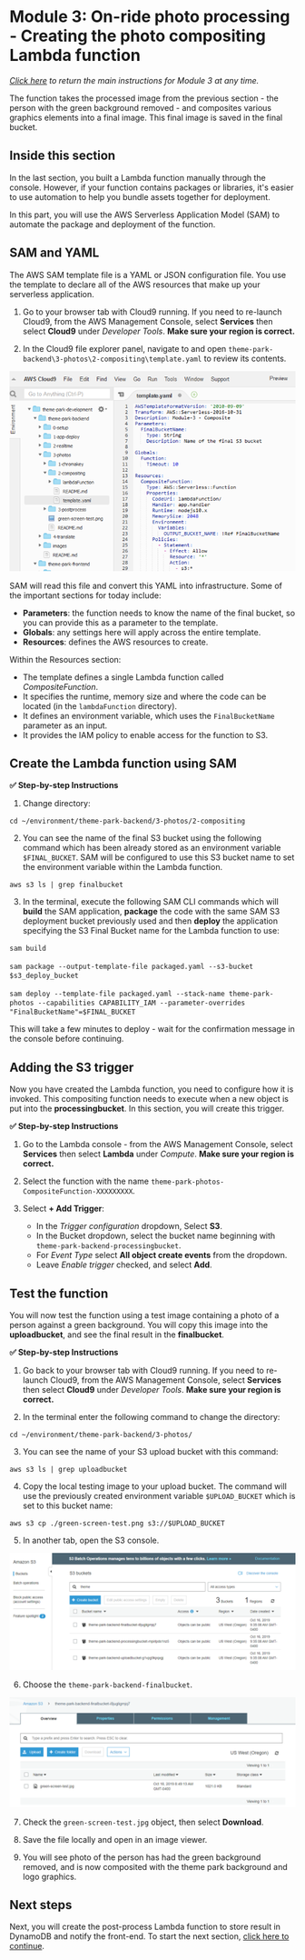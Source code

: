 # Module 3: On-ride photo processing - Creating the photo compositing Lambda function

*[Click here](../README.md) to return the main instructions for Module 3 at any time.*

The function takes the processed image from the previous section - the person with the green background removed - and composites various graphics elements into a final image. This final image is saved in the final bucket.

## Inside this section

In the last section, you built a Lambda function manually through the console. However, if your function contains packages or libraries, it's easier to use automation to help you bundle assets together for deployment.

In this part, you will use the AWS Serverless Application Model (SAM) to automate the package and deployment of the function.

## SAM and YAML

The AWS SAM template file is a YAML or JSON configuration file. You use the template to declare all of the AWS resources that make up your serverless application.   

1. Go to your browser tab with Cloud9 running. If you need to re-launch Cloud9, from the AWS Management Console, select **Services** then select **Cloud9** under *Developer Tools*. **Make sure your region is correct.**

2. In the Cloud9 file explorer panel, navigate to and open  `theme-park-backend\3-photos\2-compositing\template.yaml` to review its contents.

![template.yaml](../../images/3-photos-composite-yaml.png)

SAM will read this file and convert this YAML into infrastructure. Some of the important sections for today include:

- **Parameters**: the function needs to know the name of the final bucket, so you can provide this as a parameter to the template.
- **Globals**: any settings here will apply across the entire template.
- **Resources**: defines the AWS resources to create.

Within the Resources section:
- The template defines a single Lambda function called *CompositeFunction*.
- It specifies the runtime, memory size and where the code can be located (in the `lambdaFunction` directory).
- It defines an environment variable, which uses the `FinalBucketName` parameter as an input.
- It provides the IAM policy to enable access for the function to S3.

## Create the Lambda function using SAM

**:white_check_mark: Step-by-step Instructions**

1. Change directory:

```
cd ~/environment/theme-park-backend/3-photos/2-compositing
```

2. You can see the name of the final S3 bucket using the following command which has been already stored as an environment variable ```$FINAL_BUCKET```. SAM will be configured to use this S3 bucket name to set the environment variable within the Lambda function.

```
aws s3 ls | grep finalbucket
```

3. In the terminal, execute the following SAM CLI commands which will **build** the SAM application, **package** the code with the same SAM S3 deployment bucket previously used and then **deploy** the application specifying the S3 Final Bucket name for the Lambda function to use:
```
sam build

sam package --output-template-file packaged.yaml --s3-bucket $s3_deploy_bucket

sam deploy --template-file packaged.yaml --stack-name theme-park-photos --capabilities CAPABILITY_IAM --parameter-overrides "FinalBucketName"=$FINAL_BUCKET

``` 
This will take a few minutes to deploy - wait for the confirmation message in the console before continuing.

## Adding the S3 trigger

Now you have created the Lambda function, you need to configure how it is invoked. This compositing function needs to execute when a new object is put into the **processingbucket**. In this section, you will create this trigger.

**:white_check_mark: Step-by-step Instructions**

1. Go to the Lambda console - from the AWS Management Console, select **Services** then select **Lambda** under *Compute*. **Make sure your region is correct.**

2. Select the function with the name `theme-park-photos-CompositeFunction-XXXXXXXXX`.

3. Select **+ Add Trigger**:
   - In the *Trigger configuration* dropdown, Select **S3**. 
   - In the Bucket dropdown, select the bucket name beginning with `theme-park-backend-processingbucket`. 
   - For *Event Type* select **All object create events** from the dropdown. 
   - Leave *Enable trigger* checked, and select **Add**.

## Test the function

You will now test the function using a test image containing a photo of a person against a green background. You will copy this image into the **uploadbucket**, and see the final result in the **finalbucket**.

**:white_check_mark: Step-by-step Instructions**

1. Go back to your browser tab with Cloud9 running. If you need to re-launch Cloud9, from the AWS Management Console, select **Services** then select **Cloud9** under *Developer Tools*. **Make sure your region is correct.**

2. In the terminal enter the following command to change the directory:

```
cd ~/environment/theme-park-backend/3-photos/
```
3. You can see the name of your S3 upload bucket with this command:
```
aws s3 ls | grep uploadbucket
```
4. Copy the local testing image to your upload bucket. The command will use the previously created environment variable ```$UPLOAD_BUCKET``` which is set to this bucket name:
```
aws s3 cp ./green-screen-test.png s3://$UPLOAD_BUCKET
```
5. In another tab, open the S3 console.

![Module 3 - S3](../../images/3-photos-chroma12.png)

6. Choose the `theme-park-backend-finalbucket`.

![Module 3 - S3](../../images/3-photos-composite1.png)

7. Check the `green-screen-test.jpg` object, then select **Download**.

8. Save the file locally and open in an image viewer. 

9. You will see photo of the person has had the green background removed, and is now composited with the theme park background and logo graphics.

## Next steps

Next, you will create the post-process Lambda function to store result in DynamoDB and notify the front-end. To start the next section, [click here to continue](../3-postprocess/README.md).

